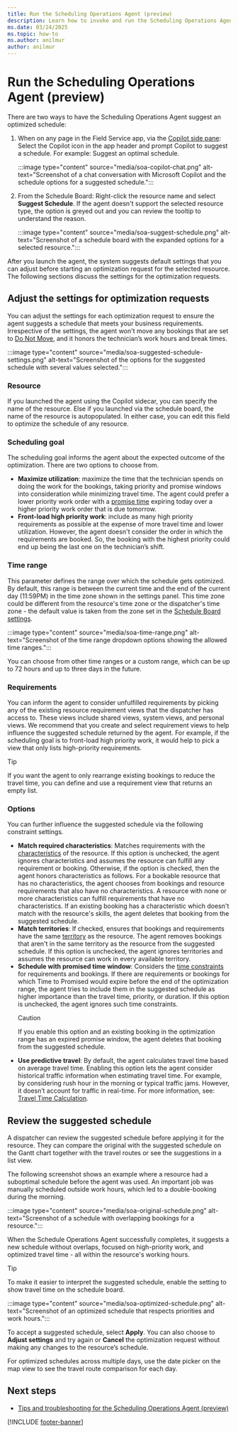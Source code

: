 ```yaml
---
title: Run the Scheduling Operations Agent (preview)
description: Learn how to invoke and run the Scheduling Operations Agent for Dynamics 365 Field Service.
ms.date: 03/24/2025
ms.topic: how-to
ms.author: anilmur
author: anilmur
---
```


# Run the Scheduling Operations Agent (preview)

There are two ways to have the Scheduling Operations Agent suggest an optimized schedule:

1. When on any page in the Field Service app, via the [Copilot side pane](copilot-side-pane.md): Select the Copilot icon in the app header and prompt Copilot to suggest a schedule. For example: Suggest an optimal schedule.

   :::image type="content" source="media/soa-copilot-chat.png" alt-text="Screenshot of a chat conversation with Microsoft Copilot and the schedule options for a suggested schedule.":::

1. From the Schedule Board: Right-click the resource name and select **Suggest Schedule**. If the agent doesn't support the selected resource type, the option is greyed out and you can review the tooltip to understand the reason.

   :::image type="content" source="media/soa-suggest-schedule.png" alt-text="Screenshot of a schedule board with the expanded options for a selected resource.":::

After you launch the agent, the system suggests default settings that you can adjust before starting an optimization request for the selected resource. The following sections discuss the settings for the optimization requests.

## Adjust the settings for optimization requests

You can adjust the settings for each optimization request to ensure the agent suggests a schedule that meets your business requirements. Irrespective of the settings, the agent won't move any bookings that are set to [Do Not Move](soa-setup.md#create-or-update-optimization-method-for-booking-status), and it honors the technician’s work hours and break times.

:::image type="content" source="media/soa-suggested-schedule-settings.png" alt-text="Screenshot of the options for the suggested schedule with several values selected.":::

### Resource

If you launched the agent using the Copilot sidecar, you can specify the name of the resource. Else if you launched via the schedule board, the name of the resource is autopopulated. In either case, you can edit this field to optimize the schedule of any resource.

### Scheduling goal

The scheduling goal informs the agent about the expected outcome of the optimization. There are two options to choose from.

- **Maximize utilization**: maximize the time that the technician spends on doing the work for the bookings, taking priority and promise windows into consideration while minimizing travel time. The agent could prefer a lower priority work order with a [promise time](schedule-time-constraints.md) expiring today over a higher priority work order that is due tomorrow. 
- **Front-load high priority work**: include as many high priority requirements as possible at the expense of more travel time and lower utilization. However, the agent doesn't consider the order in which the requirements are booked. So, the booking with the highest priority could end up being the last one on the technician’s shift.

### Time range

This parameter defines the range over which the schedule gets optimized. By default, this range is between the current time and the end of the current day (11:59PM) in the time zone shown in the settings panel. This time zone could be different from the resource's time zone or the dispatcher's time zone - the default value is taken from the zone set in the [Schedule Board settings](schedule-board-tab-settings.md).

:::image type="content" source="media/soa-time-range.png" alt-text="Screenshot of the time range dropdown options showing the allowed time ranges.":::

You can choose from other time ranges or a custom range, which can be up to 72 hours and up to three days in the future.

### Requirements

You can inform the agent to consider unfulfilled requirements by picking any of the existing resource requirement views that the dispatcher has access to. These views include shared views, system views, and personal views. We recommend that you create and select requirement views to help influence the suggested schedule returned by the agent. For example, if the scheduling goal is to front-load high priority work, it would help to pick a view that only lists high-priority requirements.

> [!TIP]
> If you want the agent to only rearrange existing bookings to reduce the travel time, you can define and use a requirement view that returns an empty list.

### Options

You can further influence the suggested schedule via the following constraint settings.

- **Match required characteristics**: Matches requirements with the [characteristics](set-up-characteristics.md) of the resource. If this option is unchecked, the agent ignores characteristics and assumes the resource can fulfill any requirement or booking. Otherwise, if the option is checked, then the agent honors characteristics as follows. For a bookable resource that has no characteristics, the agent chooses from bookings and resource requirements that also have no characteristics. A resource with none or more characteristics can fulfill requirements that have no characteristics. If an existing booking has a characteristic which doesn't match with the resource's skills, the agent deletes that booking from the suggested schedule.
- **Match territories**: If checked, ensures that bookings and requirements have the same [territory](set-up-territories.md) as the resource. The agent removes bookings that aren't in the same territory as the resource from the suggested schedule. If this option is unchecked, the agent ignores territories and assumes the resource can work in every available territory. 
- **Schedule with promised time window**: Considers the [time constraints](schedule-time-constraints.md) for requirements and bookings. If there are requirements or bookings for which Time to Promised would expire before the end of the optimization range, the agent tries to include them in the suggested schedule as higher importance than the travel time, priority, or duration. If this option is unchecked, the agent ignores such time constraints.
    > [!CAUTION]
    > If you enable this option and an existing booking in the optimization range has an expired promise window, the agent deletes that booking from the suggested schedule.
- **Use predictive travel**: By default, the agent calculates travel time based on average travel time. Enabling this option lets the agent consider historical traffic information when estimating travel time. For example, by considering rush hour in the morning or typical traffic jams. However, it doesn’t account for traffic in real-time. For more information, see: [Travel Time Calculation](rso-optimization-goal.md#create-a-scheduling-optimization-goal).

## Review the suggested schedule

A dispatcher can review the suggested schedule before applying it for the resource. They can compare the original with the suggested schedule on the Gantt chart together with the travel routes or see the suggestions in a list view.

The following screenshot shows an example where a resource had a suboptimal schedule before the agent was used. An important job was manually scheduled outside work hours, which led to a double-booking during the morning.

:::image type="content" source="media/soa-original-schedule.png" alt-text="Screenshot of a schedule with overlapping bookings for a resource.":::

When the Schedule Operations Agent successfully completes, it suggests a new schedule without overlaps, focused on high-priority work, and optimized travel time - all within the resource's working hours.

> [!TIP]
> To make it easier to interpret the suggested schedule, enable the setting to show travel time on the schedule board.

:::image type="content" source="media/soa-optimized-schedule.png" alt-text="Screenshot of an optimized schedule that respects priorities and work hours.":::

To accept a suggested schedule, select **Apply**. You can also choose to **Adjust settings** and try again or **Cancel** the optimization request without making any changes to the resource’s schedule.

For optimized schedules across multiple days, use the date picker on the map view to see the travel route comparison for each day.

## Next steps

- [Tips and troubleshooting for the Scheduling Operations Agent (preview)](soa-tips.md)

[!INCLUDE [footer-banner](../includes/footer-banner.md)]
